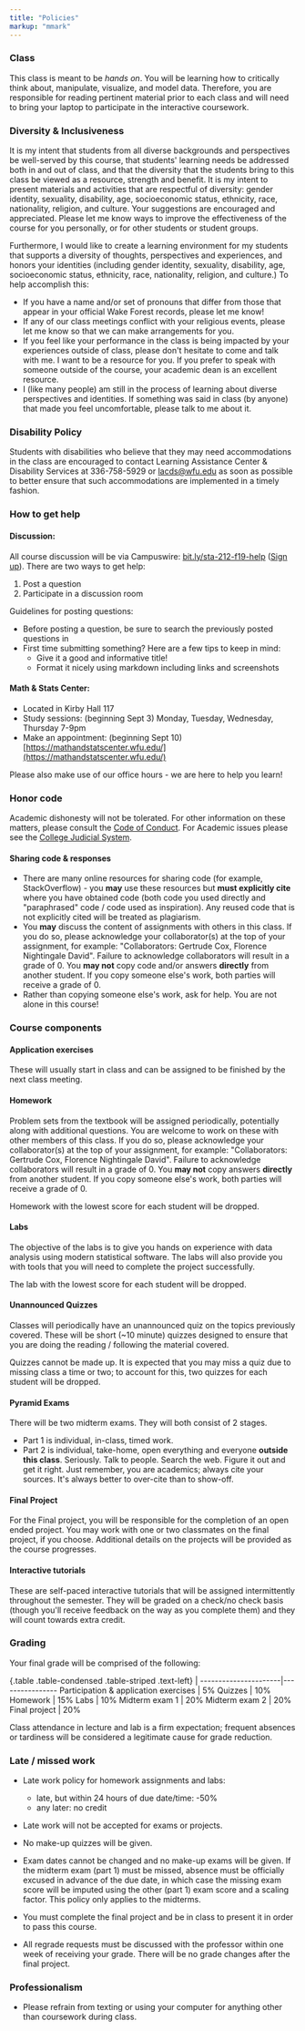 ```yaml
---
title: "Policies"
markup: "mmark"
---
```


### Class

This class is meant to be _hands on_. You will be learning how to critically think about, manipulate, visualize, and model data. Therefore, you are responsible for reading pertinent material prior to each class and  will need to bring your laptop to participate in the interactive coursework.

### Diversity & Inclusiveness

It is my intent that students from all diverse backgrounds and perspectives be well-served by this course, that students' learning needs be addressed both in and out of class, and that the diversity that the students bring to this class be viewed as a resource, strength and benefit. It is my intent to present materials and activities that are respectful of diversity: gender identity, sexuality, disability, age, socioeconomic status, ethnicity, race, nationality, religion, and culture. Your suggestions are encouraged and appreciated. Please let me know ways to improve the effectiveness of the course for you personally, or for other students or student groups.

Furthermore, I would like to create a learning environment for my students that supports a diversity of thoughts, perspectives and experiences, and honors your identities (including gender identity, sexuality, disability, age, socioeconomic status, ethnicity, race, nationality, religion, and culture.) To help accomplish this:

- If you have a name and/or set of pronouns that differ from those that appear in your official Wake Forest records, please let me know!
- If any of our class meetings conflict with your religious events, please let me know so that we can make arrangements for you.
- If you feel like your performance in the class is being impacted by your experiences outside of class, please don't hesitate to come and talk with me. I want to be a resource for you. If you prefer to speak with someone outside of the course, your academic dean is an excellent resource. 
- I (like many people) am still in the process of learning about diverse perspectives and identities. If something was said in class (by anyone) that made you feel uncomfortable, please talk to me about it.

### Disability Policy

Students with disabilities who believe that they may need accommodations in the class are encouraged to contact Learning Assistance Center & Disability Services at 336-758-5929 or [lacds@wfu.edu](mailto:lacds@wfu.edu) as soon as possible to better ensure that such accommodations are implemented in a timely fashion. 

### How to get help

#### Discussion:

All course discussion will be via Campuswire: [bit.ly/sta-212-f19-help](https://bit.ly/sta-212-f19-discuss) ([Sign up](https://bit.ly/sta-212-f19-discuss-join)). There are two ways to get help:

1. Post a question
2. Participate in a discussion room

Guidelines for posting questions:

* Before posting a question, be sure to search the previously posted questions in
* First time submitting something? Here are a few tips to keep in mind:
  * Give it a good and informative title!
  * Format it nicely using markdown including links and screenshots
 
####  Math & Stats Center:

* Located in Kirby Hall 117
* Study sessions: (beginning Sept 3) Monday, Tuesday, Wednesday, Thursday 7-9pm
* Make an appointment: (beginning Sept 10) [https://mathandstatscenter.wfu.edu/](https://mathandstatscenter.wfu.edu/)


Please also make use of our office hours - we are here to help you learn! 

### Honor code

Academic dishonesty will not be tolerated. For other information on these matters, please consult the [Code of Conduct](https://studentconduct.wfu.edu/undergraduate-student-handbook/). For Academic issues please see the [College Judicial System](https://studentconduct.wfu.edu/the-judicial-council/).

#### Sharing code & responses

* There are many online resources for sharing code (for example, StackOverflow) - you **may** use these resources but **must explicitly cite** where you have obtained code (both code you used directly and "paraphrased" code / code used as inspiration). Any reused code that is not explicitly cited will be treated as plagiarism.
* You **may** discuss the content of assignments with others in this class. If you do so, please acknowledge your collaborator(s) at the top of your assignment, for example: "Collaborators: Gertrude Cox, Florence Nightingale David". Failure to acknowledge collaborators will result in a grade of 0. You **may not** copy code and/or answers **directly** from another student. If you copy someone else's work, both parties will receive a grade of 0.
* Rather than copying someone else's work, ask for help. You are not alone in this course!

### Course components

#### Application exercises

These will usually start in class and can be assigned to be finished by the next class meeting. 

#### Homework

Problem sets from the textbook will be assigned periodically, potentially along with additional questions. You are welcome to work on these with other members of this class. If you do so, please acknowledge your collaborator(s) at the top of your assignment, for example: "Collaborators: Gertrude Cox, Florence Nightingale David". Failure to acknowledge collaborators will result in a grade of 0. You **may not** copy answers **directly** from another student. If you copy someone else's work, both parties will receive a grade of 0.

Homework with the lowest score for each student will be dropped.

#### Labs

The objective of the labs is to give you hands on experience with data analysis using modern statistical software. The labs will also provide you with tools that you will need to complete the project successfully.

The lab with the lowest score for each student will be dropped.

#### Unannounced Quizzes

Classes will periodically have an unannounced quiz on the topics previously covered. These will be short (~10 minute) quizzes designed to ensure that you are doing the reading / following the material covered. 

Quizzes cannot be made up. It is expected that you may miss a quiz due to missing class a time or two; to account for this, two quizzes for each student will be dropped.

#### Pyramid Exams

There will be two midterm exams. They will both consist of 2 stages.

* Part 1 is individual, in-class, timed work.
* Part 2 is individual, take-home, open everything and everyone **outside this class**. Seriously. Talk to people. Search the web. Figure it out and get it right. Just remember, you are academics; always cite your sources. It's always better to over-cite than to show-off.

#### Final Project

For the Final project, you will be responsible for the completion of an open ended project. You may work with one or two classmates on the final project, if you choose. Additional details on the projects will be provided as the course progresses.

#### Interactive tutorials

These are self-paced interactive tutorials that will be assigned intermittently throughout the semester. They will be graded on a check/no check basis (though you'll receive feedback on the way as you complete them) and they will count towards extra credit.

### Grading

Your final grade will be comprised of the following:

{.table .table-condensed .table-striped .text-left}
 <span></span>        | <span></span>
----------------------|----------------
Participation & application exercises       | 5%
Quizzes               | 10%
Homework              | 15%
Labs                  | 10%
Midterm exam 1        | 20%
Midterm exam 2        | 20%
Final project         | 20%

Class attendance in lecture and lab is a firm expectation; frequent absences or tardiness will be considered a legitimate cause for grade reduction.

### Late / missed work

- Late work policy for homework assignments and labs:
    - late, but within 24 hours of due date/time: -50%
    - any later: no credit
    
- Late work will not be accepted for exams or projects.

- No make-up quizzes will be given.

- Exam dates cannot be changed and no make-up exams will be given. If the midterm exam (part 1) must be missed, absence must be officially excused in advance of the due date, in which case the missing exam score will be imputed using the other (part 1) exam score and a scaling factor. This policy only applies to the midterms.

- You must complete the final project and be in class to present it in order to pass this course.

- All regrade requests must be discussed with the professor within one week of receiving your grade. There will be no grade changes after the final project.

### Professionalism

- Please refrain from texting or using your computer for anything other than coursework during class.

